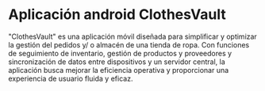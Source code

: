 # Aplicación android ClothesVault


"ClothesVault" es una aplicación móvil diseñada para simplificar y optimizar la gestión del pedidos y/ o almacén de una tienda de ropa. 
Con funciones de seguimiento de inventario, gestión de productos y proveedores
y sincronización de datos entre dispositivos y un servidor central,
la aplicación busca mejorar la eficiencia operativa y proporcionar una experiencia de usuario fluida y eficaz.

